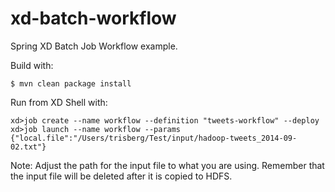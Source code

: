 xd-batch-workflow
=================

Spring XD Batch Job Workflow example.

Build with:

    $ mvn clean package install

Run from XD Shell with:

    xd>job create --name workflow --definition "tweets-workflow" --deploy
    xd>job launch --name workflow --params {"local.file":"/Users/trisberg/Test/input/hadoop-tweets_2014-09-02.txt"}

Note: Adjust the path for the input file to what you are using. 
      Remember that the input file will be deleted after it is copied to HDFS.
